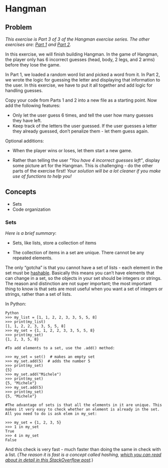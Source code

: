 # Hangman  

## Problem

_This exercise is Part 3 of 3 of the Hangman exercise series. The other exercises are: [Part 1](pickword.md) and [Part 2](guessletter.md)._

In this exercise, we will finish building Hangman. In the game of Hangman, the player only has 6 incorrect guesses (head, body, 2 legs, and 2 arms) before they lose the game.

In Part 1, we loaded a random word list and picked a word from it. In Part 2, we wrote the logic for guessing the letter and displaying that information to the user. In this exercise, we have to put it all together and add logic for handling guesses.

Copy your code from Parts 1 and 2 into a new file as a starting point. Now add the following features:

* Only let the user guess 6 times, and tell the user how many guesses they have left.
* Keep track of the letters the user guessed. If the user guesses a letter they already guessed, don’t penalize them - let them guess again.

Optional additions:

* When the player wins or loses, let them start a new game.

* Rather than telling the user _"You have 4 incorrect guesses left"_, display some picture art for the Hangman. This is challenging - do the other parts of the exercise first!
_Your solution will be a lot cleaner if you make use of functions to help you!_

## Concepts

* Sets
* Code organization

### Sets

_Here is a brief summary_:

* Sets, like lists, store a collection of items

* The collection of items in a set are unique. There cannot be any repeated elements.

The only “gotcha” is that you cannot have a set of lists - each element in the set must be [hashable](https://docs.python.org/3.6/glossary.html#term-hashable). Basically this means you can’t have elements that can change in a set, so the objects in your set should be integers or strings. The reason and distinction are not super important; the most important thing to know is that sets are most useful when you want a set of integers or strings, rather than a set of lists.

In Python:

```
Python
>>> my_list = [1, 1, 2, 2, 3, 3, 5, 5, 8]
>>> print(my_list)
[1, 1, 2, 2, 3, 3, 5, 5, 8]
>>> my_set = {1, 1, 2, 2, 3, 3, 5, 5, 8}
>>> print(my_set)
{1, 2, 3, 5, 8}

#To add elements to a set, use the .add() method:

>>> my_set = set()  # makes an empty set
>>> my_set.add(5)  # adds the number 5
>>> print(my_set)
{5}
>>> my_set.add("Michele")
>>> print(my_set)
{5, "Michele"}
>>> my_set.add(5)
>>> print(my_set)
{5, "Michele"}

#The advantage of sets is that all the elements in it are unique. This makes it very easy to check whether an element is already in the set. All you need to do is ask elem in my_set:

>>> my_set = {1, 2, 3, 5}
>>> 1 in my_set
True
>>> 4 in my_set
False
```
And this check is very fast - much faster than doing the same in check with a list. (_The reason it is fast is a concept called hashing, [which you can read about in detail in this StackOverflow post](http://stackoverflow.com/questions/3949310/how-is-set-implemented)._)
